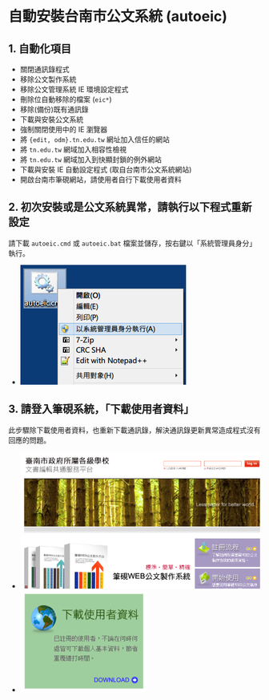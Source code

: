 # 自動安裝台南市公文系統 (autoeic)

## 1. 自動化項目
  - 關閉通訊錄程式
  - 移除公文製作系統
  - 移除公文管理系統 IE 環境設定程式
  - 刪除位自動移除的檔案 (`eic*`)
  - 移除(備份)既有通訊錄
  - 下載與安裝公文系統
  - 強制關閉使用中的 IE 瀏覽器
  - 將 `{edit, odm}.tn.edu.tw` 網址加入信任的網站
  - 將 `tn.edu.tw` 網域加入相容性檢視
  - 將 `tn.edu.tw` 網域加入到快顯封鎖的例外網站
  - 下載與安裝 IE 自動設定程式 (取自台南市公文系統網站)
  - 開啟台南市筆硯網站，請使用者自行下載使用者資料

## 2. 初次安裝或是公文系統異常，請執行以下程式重新設定
請下載 `autoeic.cmd` 或 `autoeic.bat` 檔案並儲存，按右鍵以「系統管理員身分」執行。
  - ![Run as administrator](/run_as_admin.png)

## 3. 請登入筆硯系統，「下載使用者資料」
此步驟除下載使用者資料，也重新下載通訊錄，解決通訊錄更新異常造成程式沒有回應的問題。
  - ![Login](/by.png)
  - ![Download user data](/download.png)
